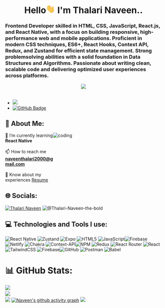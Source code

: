 <h1 align="center">Hello<img src="https://raw.githubusercontent.com/ABSphreak/ABSphreak/master/gifs/Hi.gif" width="30px"> I'm Thalari Naveen..

</h1> 

<h3>Frontend Developer skilled in HTML, CSS, JavaScript,
React.js, and React Native, with a focus on building
responsive, high-performance web and mobile
applications. Proficient in modern CSS techniques,
ES6+, React Hooks, Context API, Redux, and Zustand
for efficient state management. Strong problemsolving abilities with a solid foundation in Data
Structures and Algorithms. Passionate about writing
clean, scalable code and delivering optimized user
experiences across platforms.</h3>

<div align="center">
 <img src="https://github.com/Anmol-Baranwal/Cool-GIFs-For-GitHub/assets/74038190/80728820-e06b-4f96-9c9e-9df46f0cc0a5" width="1000">
  
</div>

 <br/>
 
 -   ![](https://komarev.com/ghpvc/?username=Naveen05-lang&color=blueviolet&style=plastic&label=VISITORS)
 -   <a href="https://github.com/Naveen05-lang?tab=followers"><img src="https://img.shields.io/github/followers/Naveen05-lang?label=Followers&style=social" alt="GitHub Badge"></a>
  


## 💫 About Me:
<img align="right" alt="coding" height="200px" width="350px" src="https://github.com/Anmol-Baranwal/Cool-GIFs-For-GitHub/assets/74038190/85cb9521-97c0-4a65-9358-7db8099fac7f">

🌱 I’m currently learning **React Native**<br><br> 📫 How to reach me **naveenthalari2000@gmail.com**<br><br>📄 Know about my experiences [Resume](https://drive.google.com/file/d/1wL0kiHwX14XOt8pquPJQaDm6VAjFYHO5/view?usp=sharing)

## 🌐 Socials:
<a href="https://www.linkedin.com/in/naveen-thalari-916094257/" target="blank"><img align="center" src="https://raw.githubusercontent.com/rahuldkjain/github-profile-readme-generator/master/src/images/icons/Social/linked-in-alt.svg" alt="Thalari Naveen" height="30" width="40" /></a>
<img align="center" src="https://raw.githubusercontent.com/rahuldkjain/github-profile-readme-generator/master/src/images/icons/Social/codepen.svg" alt="@Thalari-Naveen-the-bold" height="30" width="40" /></a>

## 💻 Technologies and Tools I use:
![React Native](https://img.shields.io/badge/React_Native-20232A?style=for-the-badge&logo=react&logoColor=61DAFB) ![Zustand](https://img.shields.io/badge/Zustand-8B5CF6?style=for-the-badge&logo=Zustand&logoColor=white) ![Expo](https://img.shields.io/badge/Expo-000020?style=for-the-badge&logo=expo&logoColor=white) ![HTML5](https://img.shields.io/badge/html5-%23E34F26.svg?style=for-the-badge&logo=html5&logoColor=white) ![JavaScript](https://img.shields.io/badge/javascript-%23323330.svg?style=for-the-badge&logo=javascript&logoColor=%23F7DF1E)![Firebase](https://img.shields.io/badge/firebase-%23039BE5.svg?style=for-the-badge&logo=firebase) ![Netlify](https://img.shields.io/badge/netlify-%23000000.svg?style=for-the-badge&logo=netlify&logoColor=#00C7B7) ![Chakra](https://img.shields.io/badge/chakra-%234ED1C5.svg?style=for-the-badge&logo=chakraui&logoColor=white) ![Context-API](https://img.shields.io/badge/Context--Api-000000?style=for-the-badge&logo=react)![NPM](https://img.shields.io/badge/NPM-%23CB3837.svg?style=for-the-badge&logo=npm&logoColor=white) ![Redux](https://img.shields.io/badge/redux-%23593d88.svg?style=for-the-badge&logo=redux&logoColor=white) ![React Router](https://img.shields.io/badge/React_Router-CA4245?style=for-the-badge&logo=react-router&logoColor=white) ![React](https://img.shields.io/badge/react-%2320232a.svg?style=for-the-badge&logo=react&logoColor=%2361DAFB) ![TailwindCSS](https://img.shields.io/badge/tailwindcss-%2338B2AC.svg?style=for-the-badge&logo=tailwind-css&logoColor=white) ![Firebase](https://img.shields.io/badge/firebase-a08021?style=for-the-badge&logo=firebase&logoColor=ffcd34)![GitHub](https://img.shields.io/badge/github-%23121011.svg?style=for-the-badge&logo=github&logoColor=white) ![Postman](https://img.shields.io/badge/Postman-FF6C37?style=for-the-badge&logo=postman&logoColor=white) ![Babel](https://img.shields.io/badge/Babel-F9DC3e?style=for-the-badge&logo=babel&logoColor=black)
# 📊 GitHub Stats:

![](https://github-readme-stats.vercel.app/api?username=Naveen05-lang&theme=dark&hide_border=false&include_all_commits=false&count_private=false)<br/>
![](https://github-readme-streak-stats.herokuapp.com/?user=Naveen05-lang&theme=dark&hide_border=false)<br/>
![](https://github-readme-stats.vercel.app/api/top-langs/?username=Naveen05-lang&theme=dark&hide_border=false&include_all_commits=false&count_private=false&layout=compact)
[![Naveen's github activity graph](https://github-readme-activity-graph.vercel.app/graph?username=Naveen05-lang&bg_color=241f31&color=deddda&line=53b14f&point=deddda&area=true&hide_border=true)](https://github.com/Naveen05-lang/github-readme-activity-graph)
[![](https://visitcount.itsvg.in/api?id=Naveen05-lang&icon=0&color=0)](https://visitcount.itsvg.in)

